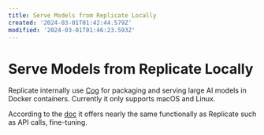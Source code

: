 ```yaml
---
title: Serve Models from Replicate Locally
created: '2024-03-01T01:42:44.579Z'
modified: '2024-03-01T01:46:23.593Z'
---
```


# Serve Models from Replicate Locally

Replicate internally use [Cog]() for packaging and serving large AI models in Docker containers. Currently it only supports macOS and Linux.

According to the [doc](https://cog.run/) it offers nearly the same functionally as Replicate such as API calls, fine-tuning.
